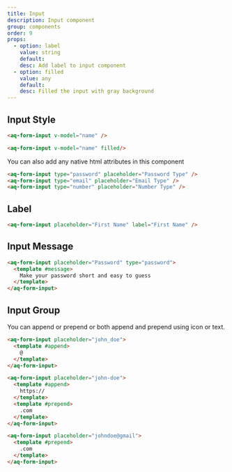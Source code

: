 ```yaml
---
title: Input
description: Input component
group: components
order: 9
props:
  - option: label
    value: string
    default:
    desc: Add label to input component
  - option: filled
    value: any
    default:
    desc: Filled the input with gray background
---
```


## Input Style

<example-input placeholder="Standard Input"></example-input>

<aq-form-input placeholder="Filled Input" filled></aq-form-input>

```html
<aq-form-input v-model="name" />

<aq-form-input v-model="name" filled/>
```

You can also add any native html attributes in this component

<aq-form-input type="password" placeholder="Password Type"></aq-form-input>
<aq-form-input type="email" placeholder="Email Type"></aq-form-input>
<aq-form-input type="number" placeholder="Number Type"></aq-form-input>

```html
<aq-form-input type="password" placeholder="Password Type" />
<aq-form-input type="email" placeholder="Email Type" />
<aq-form-input type="number" placeholder="Number Type" />
```

## Label
<aq-form-input placeholder="First Name" label="First Name"></aq-form-input>

```html
<aq-form-input placeholder="First Name" label="First Name" />
```

## Input Message
<example-input section="message" ></example-input>

```html
<aq-form-input placeholder="Password" type="password">
  <template #message>
    Make your password short and easy to guess
  </template>
</aq-form-input>
```

## Input Group

You can append or prepend or both append and prepend using icon or text.

<example-input section="slot" placeholder="john_doe" slot-position="append"></example-input>

<example-input section="slot" placeholder="johndoe@gmail" slot-position="prepend"></example-input>

<example-input section="slot" placeholder="john-doe" slot-position="both"></example-input>

```html
<aq-form-input placeholder="john_doe">
  <template #append>
    @
  </template>
</aq-form-input>

<aq-form-input placeholder="john-doe">
  <template #append>
    https://
  </template>
  <template #prepend>
    .com
  </template>
</aq-form-input>

<aq-form-input placeholder="johndoe@gmail">
  <template #prepend>
    .com
  </template>
</aq-form-input>
```